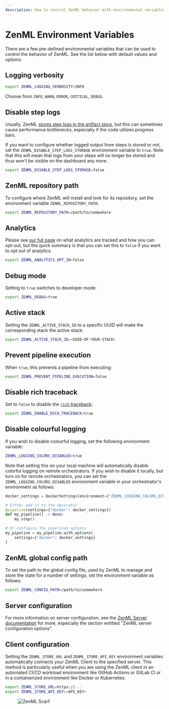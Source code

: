 ```yaml
---
description: How to control ZenML behavior with environmental variables.
---
```


# ZenML Environment Variables

There are a few pre-defined environmental variables that can be used to control 
the behavior of ZenML. See the list below with default values and options:

## Logging verbosity

```bash
export ZENML_LOGGING_VERBOSITY=INFO
```

Choose from `INFO`, `WARN`, `ERROR`, `CRITICAL`, `DEBUG`.

## Disable step logs

Usually, ZenML [stores step logs in the artifact store](../pipelining-features/managing-steps.md#enable-or-disable-logs-storing),
but this can sometimes cause performance bottlenecks, especially if the code utilizes
progress bars.

If you want to configure whether logged output from steps is stored or not, set
the `ZENML_DISABLE_STEP_LOGS_STORAGE` environment variable to `true`. Note that
this will mean that logs from your steps will no longer be stored and thus won't
be visible on the dashboard any more.

```bash
export ZENML_DISABLE_STEP_LOGS_STORAGE=false
```

## ZenML repository path

To configure where ZenML will install and look for its repository, set the
environment variable `ZENML_REPOSITORY_PATH`.

```bash
export ZENML_REPOSITORY_PATH=/path/to/somewhere
```

## Analytics

Please see [our full page](../../../user-guide/advanced-guide/configuring-zenml/global-settings-of-zenml.md#usage-analytics) on what analytics are tracked and how you can opt-out,
but the quick summary is that you can set this to `false` if you want to opt out
of analytics.

```bash
export ZENML_ANALYTICS_OPT_IN=false
```

## Debug mode

Setting to `true` switches to developer mode:

```bash
export ZENML_DEBUG=true
```

## Active stack

Setting the `ZENML_ACTIVE_STACK_ID` to a specific UUID will make the 
corresponding stack the active stack:
```bash
export ZENML_ACTIVE_STACK_ID=<UUID-OF-YOUR-STACK>
```

## Prevent pipeline execution

When `true`, this prevents a pipeline from executing:
```bash
export ZENML_PREVENT_PIPELINE_EXECUTION=false
```

## Disable rich traceback

Set to `false` to disable the [`rich` traceback](https://rich.readthedocs.io/en/stable/traceback.html):


```bash
export ZENML_ENABLE_RICH_TRACEBACK=true
```

## Disable colourful logging

If you wish to disable colourful logging, set the following environment variable:

```bash
ZENML_LOGGING_COLORS_DISABLED=true
```

Note that setting this on your local machine will automatically disable colorful logging
on remote orchestrators. If you wish to disable it locally, but turn on for remote
orchestrators, you can set the `ZENML_LOGGING_COLORS_DISABLED` environment variable
in your orchestrator's environment as follows:

```python
docker_settings = DockerSettings(environment={"ZENML_LOGGING_COLORS_DISABLED": "false"})

# Either add it to the decorator
@pipeline(settings={"docker": docker_settings})
def my_pipeline() -> None:
    my_step()

# Or configure the pipelines options
my_pipeline = my_pipeline.with_options(
    settings={"docker": docker_settings}
)
```

## ZenML global config path

To set the path to the global config file, used by ZenML to manage and store the
state for a number of settings, set the environment variable as follows:

```bash
export ZENML_CONFIG_PATH=/path/to/somewhere
```

## Server configuration

For more information on server configuration, see the [ZenML Server documentation](../../../deploying-zenml/zenml-self-hosted/deploy-with-docker.md)
for more, especially the section entitled "ZenML server configuration options".


## Client configuration

Setting the `ZENML_STORE_URL` and `ZENML_STORE_API_KEY` environment
variables automatically connects your ZenML Client to the specified server. This method
is particularly useful when you are using the ZenML client in an automated CI/CD
workload environment like GitHub Actions or GitLab CI or in a containerized
environment like Docker or Kubernetes:

```bash
export ZENML_STORE_URL=https://...
export ZENML_STORE_API_KEY=<API_KEY>
```

<!-- For scarf -->
<figure><img alt="ZenML Scarf" referrerpolicy="no-referrer-when-downgrade" src="https://static.scarf.sh/a.png?x-pxid=f0b4f458-0a54-4fcd-aa95-d5ee424815bc" /></figure>
